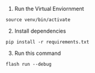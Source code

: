 1. Run the Virtual Enviornment
```
source venv/bin/activate
```
2. Install dependencies
```
pip install -r requirements.txt
```
3. Run this command
```
flash run --debug
```

